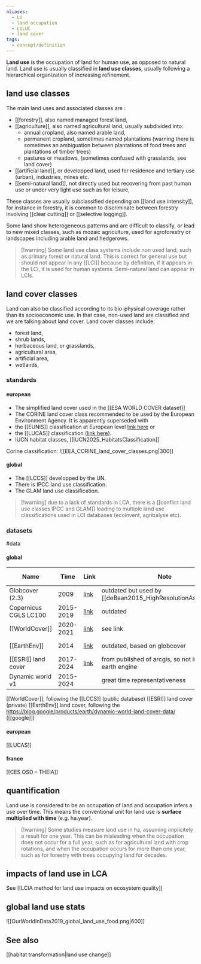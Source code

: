 ```yaml
---
aliases:
  - LU
  - land occupation
  - LULUC
  - land cover
tags:
  - concept/definition
---
```

**Land use** is the occupation of land for human use, as opposed to natural land. Land use is usually classified in **land use classes**, usually following a hierarchical organization of increasing refinement.
## land use classes
The main land uses and associated classes are :
- [[forestry]], also named managed forest land,
- [[agriculture]], also named agricultural land, usually subdivided into:
	- annual cropland, also named arable land, 
	- permanent cropland, sometimes named plantations (warning there is sometimes an ambiguation between plantations of food trees and plantations of timber trees)
	- pastures or meadows, (sometimes confused with grasslands, see land cover)
- [[artificial land]], or developped land, used for residence and tertiary use (urban), industries, mines etc.
- [[semi-natural land]], not directly used but recovering from past human use or under very light use such as for leisure,

These classes are usually subclassified depending on [[land use intensity]], for instance in forestry, it is common to discriminate between forestry involving [[clear cutting]] or [[selective logging]].

Some land show heterogeneous patterns and are difficult to classify, or lead to new mixed classes, such as mozaic agriculture, used for agroforestry or landscapes including arable land and hedgerows.

>[!warning] Some land use class systems include non used land, such as primary forest or natural land. This is correct for general use but should not appear in any [[LCI]] because by definition, if it appears in the LCI, it is used for human systems. Semi-natural land can appear in LCIs.
## land cover classes
Land can also be classified according to its bio-physical coverage rather than its socioeconomic use. In that case, non-used land are classified and we are talking about land cover.
Land cover classes include:
- forest land,
- shrub lands,
- herbaceous land, or grasslands,
- agricultural area,
- artificial area,
- wetlands,
### standards
#### european
- The simplified land cover used in the [[ESA WORLD COVER dataset]]
- The CORINE land cover class recommended to be used by the European Environment Agency. It is apparently superseded with 
- the [[EUNIS]] classification at European level [link here](https://inpn.mnhn.fr/habitat/cd_typo/7?lg=en) or 
- the [[LUCAS]] classification ([link here](https://showvoc.op.europa.eu/#/datasets/ESTAT_LUCAS_Classification_2022_%28LUCAS_SU_LC_%2B_LU_%2B_FT%29/data)).
- IUCN habitat classes, [[IUCN2025_HabitatsClassification]]

Corine classification:
![[EEA_CORINE_land_cover_classes.png|300]]
#### global
- The [[LCCS]] developped by the UN.
- There is IPCC land use classification.
- The GLAM land use classification.

>[!warning] due to a lack of standards in LCA, there is a [[conflict land use classes IPCC and GLAM]] leading to multiple land use classifications used in LCI databases (ecoinvent, agribalyse etc).
### datasets
#data 
#### global

| Name                  | Time      | Link                                                                                                                                      | Note                                                         | Author               | resolution | land classification |
| --------------------- | --------- | ----------------------------------------------------------------------------------------------------------------------------------------- | ------------------------------------------------------------ | -------------------- | ---------- | ------------------- |
| Globcover (2.3)       | 2009      | [link](https://developers.google.com/earth-engine/datasets/catalog/ESA_GLOBCOVER_L4_200901_200912_V2_3?hl=fr)                             | outdated but used by [[deBaan2015_HighResolutionAssessment]] | [[ESA]]              | 300m       |                     |
| Copernicus CGLS LC100 | 2015-2019 | [link](https://developers.google.com/earth-engine/datasets/catalog/COPERNICUS_Landcover_100m_Proba-V-C3_Global?hl=fr#description)         | outdated                                                     | [[ESA]] (copernicus) | 100m       | [[corine]]          |
| [[WorldCover]]        | 2020-2021 | [link](https://developers.google.com/earth-engine/datasets/catalog/ESA_WorldCover_v200?hl=fr)                                             | see link                                                     | [[ESA]]              | 10m        | [[LCCS]]            |
| [[EarthEnv]]          | 2014      | [link](https://www.earthenv.org/landcover)                                                                                                | outdated, based on globcover                                 | [[NASA]] and more    | 1km        |                     |
| [[ESRI]] land cover   | 2017-2024 | [link](https://livingatlas.arcgis.com/landcoverexplorer/#mapCenter=137.15246%2C-35.87641%2C11&mode=step&timeExtent=2017%2C2024&year=2024) | from published of arcgis, so not in google earth engine      | [[ESRI]]             | 10m        |                     |
| Dynamic world v1      | 2015-2024 |                                                                                                                                           | great time representativeness                                | Google               | 10m        |                     |



[[WorldCover]], following the [[LCCS]] (public database)
[[ESRI]] land cover (private)
[[EarthEnv]] land cover, following the 
https://blog.google/products/earth/dynamic-world-land-cover-data/ ([[google]])
#### european
[[LUCAS]]
#### france
[[CES OSO – THEIA]]
## quantification
Land use is considered to be an occupation of land and occupation infers a use over time. This means the conventional unit for land use is **surface multiplied with time** (e.g. ha.year).

>[!warning] Some studies measure land use in ha, assuming implicitely a result for one year. This can be misleading when the occupation does not occur for a full year, such as for agricultural land with crop rotations, and when the occupation occurs for more than one year, such as for forestry with trees occupying land for decades. 
## impacts of land use in LCA
See [[LCIA method for land use impacts on ecosystem quality]]

## global land use stats
![[OurWorldInData2019_global_land_use_food.png|600]]
## See also
[[habitat transformation|land use change]]
